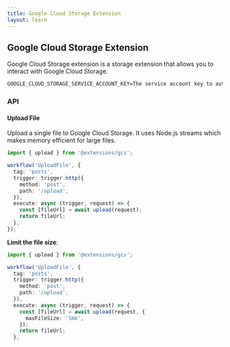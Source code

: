 ```yaml
---
title: Google Cloud Storage Extension
layout: learn
---
```


## Google Cloud Storage Extension

Google Cloud Storage extension is a storage extension that allows you to interact with Google Cloud Storage.

```txt
GOOGLE_CLOUD_STORAGE_SERVICE_ACCOUNT_KEY=The service account key to authenticate with Google Cloud Storage. It is required when not running in a Google Cloud environment.
```

### API

#### Upload File

Upload a single file to Google Cloud Storage. It uses Node.js streams which makes memory efficient for large files.

```ts
import { upload } from '@extensions/gcs';

workflow('UploadFile', {
  tag: 'posts',
  trigger: trigger.http({
    method: 'post',
    path: '/upload',
  }),
  execute: async (trigger, request) => {
    const [fileUrl] = await upload(request);
    return fileUrl;
  },
});
```

**Limit the file size**:

```ts
import { upload } from '@extensions/gcs';

workflow('UploadFile', {
  tag: 'posts',
  trigger: trigger.http({
    method: 'post',
    path: '/upload',
  }),
  execute: async (trigger, request) => {
    const [fileUrl] = await upload(request, {
      maxFileSize: '5mb',
    });
    return fileUrl;
  },
```
